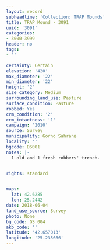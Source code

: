 ```yaml
---
layout: record
subheadline: 'Collection: TRAP Mounds'
title: TRAP Mound - 3091
uuid: '3091'
categories:
- 3000-3999
header: no
tags:
- ''

certainty: Certain
elevation: '420'
max_diameter: '22'
min_diameter: '22'
height: '2'
size_category: Medium
surrounding_land_use: Pasture
surface_condition: Pasture
robbed: Yes
crm_condition: '2'
crm_intactness: '1'
campaign: '2010'
source: Survey
municipality: Gorno Sahrane
locality: ''
bgcode: DS001
notes: |-
  1 old and 1 fresh robbers' trench.


rights: standard


maps:
  lat: 42.6285
  lon: 25.2442
date: 2018-06-04
land_use_source: Survey
photo: None
bg_code: GS 004
akb_code: ''
latitude: '42.657013'
longitude: '25.235666'
---
```

